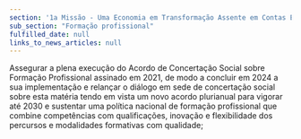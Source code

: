 ```yaml
---
section: '1a Missão - Uma Economia em Transformação Assente em Contas Equilibradas'
sub_section: "Formação profissional"
fulfilled_date: null
links_to_news_articles: null
---
```


Assegurar a plena execução do Acordo de Concertação Social sobre Formação Profissional assinado em 2021, de modo a concluir em 2024 a sua implementação e relançar o diálogo em sede de concertação social sobre esta matéria tendo em vista um novo acordo plurianual para vigorar até 2030 e sustentar uma política nacional de formação profissional que combine competências com qualificações, inovação e flexibilidade dos percursos e modalidades formativas com qualidade;